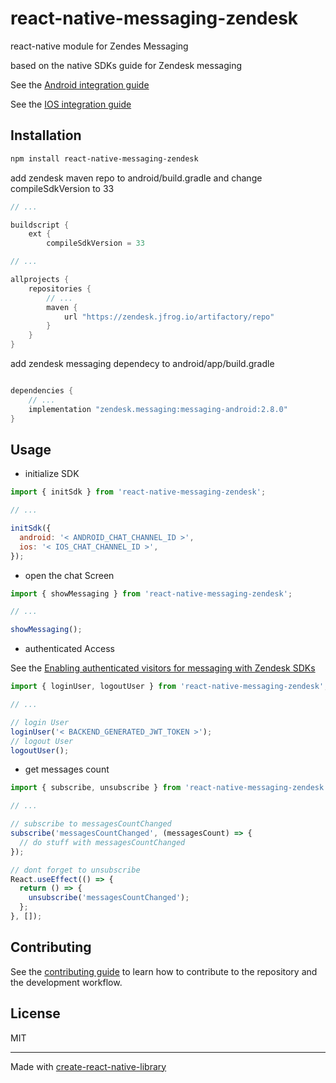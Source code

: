 # react-native-messaging-zendesk

react-native module for Zendes Messaging

based on the native SDKs guide for Zendesk messaging

See the [Android integration guide](https://developer.zendesk.com/documentation/zendesk-web-widget-sdks/sdks/web/getting_started/)

See the [IOS integration guide](https://developer.zendesk.com/documentation/zendesk-web-widget-sdks/sdks/ios/getting_started/)

## Installation

```sh
npm install react-native-messaging-zendesk
```

add zendesk maven repo to android/build.gradle and change compileSdkVersion to 33

```gradle
// ...

buildscript {
    ext {
        compileSdkVersion = 33

// ...

allprojects {
    repositories {
        // ...
        maven {
            url "https://zendesk.jfrog.io/artifactory/repo"
        }
    }
}
```

add zendesk messaging dependecy to android/app/build.gradle

```gradle

dependencies {
    // ...
    implementation "zendesk.messaging:messaging-android:2.8.0"
}
```

## Usage

- initialize SDK

```js
import { initSdk } from 'react-native-messaging-zendesk';

// ...

initSdk({
  android: '< ANDROID_CHAT_CHANNEL_ID >',
  ios: '< IOS_CHAT_CHANNEL_ID >',
});
```

- open the chat Screen

```js
import { showMessaging } from 'react-native-messaging-zendesk';

// ...

showMessaging();
```

- authenticated Access

See the [Enabling authenticated visitors for messaging with Zendesk SDKs](https://developer.zendesk.com/documentation/zendesk-web-widget-sdks/sdks/web/enabling_auth_visitors/)

```js
import { loginUser, logoutUser } from 'react-native-messaging-zendesk';

// ...

// login User
loginUser('< BACKEND_GENERATED_JWT_TOKEN >');
// logout User
logoutUser();
```

- get messages count

```js
import { subscribe, unsubscribe } from 'react-native-messaging-zendesk';

// ...

// subscribe to messagesCountChanged
subscribe('messagesCountChanged', (messagesCount) => {
  // do stuff with messagesCountChanged
});

// dont forget to unsubscribe
React.useEffect(() => {
  return () => {
    unsubscribe('messagesCountChanged');
  };
}, []);
```

## Contributing

See the [contributing guide](CONTRIBUTING.md) to learn how to contribute to the repository and the development workflow.

## License

MIT

---

Made with [create-react-native-library](https://github.com/callstack/react-native-builder-bob)
